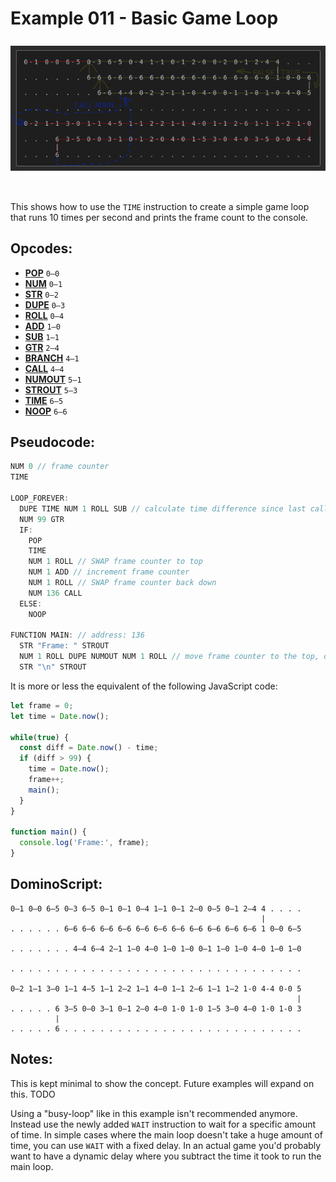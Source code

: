 Example 011 - Basic Game Loop
=======================================

<img style="margin: 0.5rem 0 2rem;" src="../docs/example-011-flow.png" alt="Dominos" width="900">

This shows how to use the `TIME` instruction to create a simple game loop that runs 10 times per second and prints the frame count to the console.
 
## Opcodes:
- [**POP**](../readme.md#pop) `0—0`
- [**NUM**](../readme.md#num) `0—1`
- [**STR**](../readme.md#str) `0—2`
- [**DUPE**](../readme.md#dupe) `0—3`
- [**ROLL**](../readme.md#roll) `0—4`
- [**ADD**](../readme.md#add) `1—0`
- [**SUB**](../readme.md#sub) `1—1`
- [**GTR**](../readme.md#gtr) `2—4`
- [**BRANCH**](../readme.md#branch) `4—1`
- [**CALL**](../readme.md#call) `4—4`
- [**NUMOUT**](../readme.md#numout) `5—1`
- [**STROUT**](../readme.md#strout) `5—3`
- [**TIME**](../readme.md#time) `6—5`
- [**NOOP**](../readme.md#noop) `6—6`

## Pseudocode:

```js
NUM 0 // frame counter
TIME

LOOP_FOREVER:
  DUPE TIME NUM 1 ROLL SUB // calculate time difference since last call
  NUM 99 GTR
  IF:
    POP
    TIME
    NUM 1 ROLL // SWAP frame counter to top
    NUM 1 ADD // increment frame counter
    NUM 1 ROLL // SWAP frame counter back down
    NUM 136 CALL
  ELSE:
    NOOP

FUNCTION MAIN: // address: 136
  STR "Frame: " STROUT
  NUM 1 ROLL DUPE NUMOUT NUM 1 ROLL // move frame counter to the top, output it, and move it back down so time is at the top again
  STR "\n" STROUT
```

It is more or less the equivalent of the following JavaScript code:

```js
let frame = 0;
let time = Date.now();

while(true) {
  const diff = Date.now() - time;
  if (diff > 99) {
    time = Date.now();
    frame++;
    main();
  }
}

function main() {
  console.log('Frame:', frame);
}
```

## DominoScript:
```
0—1 0—0 6—5 0—3 6—5 0—1 0—1 0—4 1—1 0—1 2—0 0—5 0—1 2—4 4 . . . .
                                                        |        
. . . . . . 6—6 6—6 6—6 6—6 6—6 6—6 6—6 6—6 6—6 6—6 6—6 1 0—0 6—5
                                                                 
. . . . . . . 4—4 6—4 2—1 1—0 4—0 1—0 1—0 0—1 1—0 1—0 4—0 1—0 1—0
                                                                 
. . . . . . . . . . . . . . . . . . . . . . . . . . . . . . . . .
                                                                 
0—2 1—1 3—0 1—1 4—5 1—1 2—2 1—1 4—0 1—1 2—6 1—1 1—2 1-0 4-4 0-0 5
                                                                |
. . . . . 6 3—5 0—0 3—1 0—1 2—0 4—0 1-0 1-0 1—5 3—0 4—0 1-0 1-0 3
          |                                                      
. . . . . 6 . . . . . . . . . . . . . . . . . . . . . . . . . . .
```

## Notes:
This is kept minimal to show the concept. Future examples will expand on this. TODO

Using a "busy-loop" like in this example isn't recommended anymore. Instead use the newly added `WAIT` instruction to wait for a specific amount of time. In simple cases where the main loop doesn't take a huge amount of time, you can use `WAIT` with a fixed delay. In an actual game you'd probably want to have a dynamic delay where you subtract the time it took to run the main loop.
